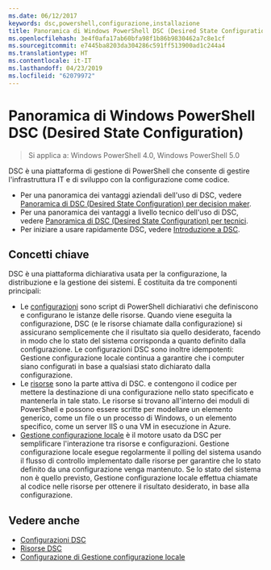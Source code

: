 ```yaml
---
ms.date: 06/12/2017
keywords: dsc,powershell,configurazione,installazione
title: Panoramica di Windows PowerShell DSC (Desired State Configuration)
ms.openlocfilehash: 3e4f0afa17ab60bfa98f1b86b9830462a7c8e1cf
ms.sourcegitcommit: e7445ba8203da304286c591ff513900ad1c244a4
ms.translationtype: HT
ms.contentlocale: it-IT
ms.lasthandoff: 04/23/2019
ms.locfileid: "62079972"
---
```

# <a name="windows-powershell-desired-state-configuration-overview"></a>Panoramica di Windows PowerShell DSC (Desired State Configuration)

> Si applica a: Windows PowerShell 4.0, Windows PowerShell 5.0

DSC è una piattaforma di gestione di PowerShell che consente di gestire l'infrastruttura IT e di sviluppo con la configurazione come codice.

- Per una panoramica dei vantaggi aziendali dell'uso di DSC, vedere [Panoramica di DSC (Desired State Configuration) per decision maker](decisionMaker.md).
- Per una panoramica dei vantaggi a livello tecnico dell'uso di DSC, vedere [Panoramica di DSC (Desired State Configuration) per tecnici](DscForEngineers.md).
- Per iniziare a usare rapidamente DSC, vedere [Introduzione a DSC](../quickstarts/website-quickstart.md).

## <a name="key-concepts"></a>Concetti chiave

DSC è una piattaforma dichiarativa usata per la configurazione, la distribuzione e la gestione dei sistemi. È costituita da tre componenti principali:

- Le [configurazioni](../configurations/configurations.md) sono script di PowerShell dichiarativi che definiscono e configurano le istanze delle risorse.
    Quando viene eseguita la configurazione, DSC (e le risorse chiamate dalla configurazione) si assicurano semplicemente che il risultato sia quello desiderato, facendo in modo che lo stato del sistema corrisponda a quanto definito dalla configurazione.
    Le configurazioni DSC sono inoltre idempotenti: Gestione configurazione locale continua a garantire che i computer siano configurati in base a qualsiasi stato dichiarato dalla configurazione.
- Le [risorse](../resources/resources.md) sono la parte attiva di DSC. e contengono il codice per mettere la destinazione di una configurazione nello stato specificato e mantenerla in tale stato.
    Le risorse si trovano all'interno dei moduli di PowerShell e possono essere scritte per modellare un elemento generico, come un file o un processo di Windows, o un elemento specifico, come un server IIS o una VM in esecuzione in Azure.
- [Gestione configurazione locale](../managing-nodes/metaConfig.md) è il motore usato da DSC per semplificare l'interazione tra risorse e configurazioni.
    Gestione configurazione locale esegue regolarmente il polling del sistema usando il flusso di controllo implementato dalle risorse per garantire che lo stato definito da una configurazione venga mantenuto.
    Se lo stato del sistema non è quello previsto, Gestione configurazione locale effettua chiamate al codice nelle risorse per ottenere il risultato desiderato, in base alla configurazione.

## <a name="see-also"></a>Vedere anche

- [Configurazioni DSC](../configurations/configurations.md)
- [Risorse DSC](../resources/resources.md)
- [Configurazione di Gestione configurazione locale](../managing-nodes/metaConfig.md)
